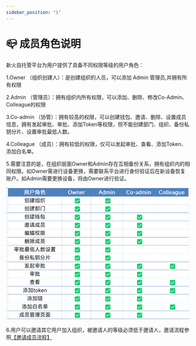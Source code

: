 ```yaml
---
sidebar_position: "1"
---
```

# 📪 成员角色说明

新火自托管平台为用户提供了具备不同权限等级的用户角色：

1.Owner （组织创建人）：是创建组织的人员，可以添加 Admin 管理员,并拥有所有权限

2.Admin （管理员）：拥有组织内所有权限，可以添加、删除、修改Co-Admin、Colleague的权限

3.Co-admin （协管）：拥有较高的权限，可以创建钱包、邀请、删除、设置成员信息，拥有发起审批、审批、添加Token等权限，但不能创建部门、组织、备份私钥分片、设置审批最低人数。

4.Colleague （成员）：拥有较低的权限，仅可以发起审批、查看、添加Token、添加白名单。

5.需要注意的是，在组织层面Owner和Admin存在互相备份关系，拥有组织内的相同权限。如Owner需进行设备更换，需要联系平台进行身份验证后在新设备恢复账户。如Admin需要更换设备，将由Owner进行验证。

![](<../images/assets/image (75).png>)

6.用户可以邀请其它用户加入组织，被邀请人的等级必须低于邀请人，邀请流程参照[【邀请成员流程】](invite-members.md)
